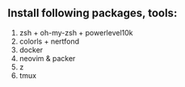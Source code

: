 ## Install following packages, tools:
1. zsh + oh-my-zsh + powerlevel10k
2. colorls + nertfond
3. docker
4. neovim & packer
5. z
6. tmux
